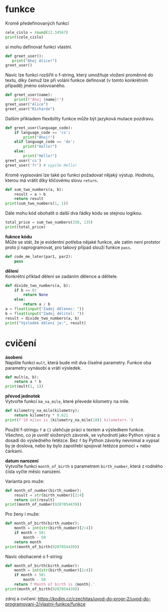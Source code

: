 # funkce

Kromě předefinovaných funkcí
```python 
cele_cislo = round(12.34567)
print(cele_cislo)
```
si mohu definovat funkci vlastní. 
```python
def greet_user():
   print("Ahoj Alice!")
greet_user()
``` 

Navíc lze funkci rozšířit o f-string, který umožňuje vložení proměnné do textu, díky čemuž lze při volání funkce definovat (v tomto konkrétním případě) jméno oslovoaného.  

```python
def greet_user(name): 
    print(f"Ahoj {name}!")
greet_user("Alice")
greet_user("Richarde")
```

Dalším příkladem flexibility funkce může být jazyková mutace pozdravu.  

```python
def greet_user(language_code):
    if language_code == 'cs':
        print("Ahoj!")
    elif language_code == 'de':
        print("Hallo!")
    else:
        print("Hello!")
greet_user('cs')
greet_user('fr') # vypíše Hello!
``` 

Kromě vypisování lze také po funkci požadovat nějaký výstup. Hodnotu, kterou má vrátit díky klíčovému slovu `return`.

```python
def sum_two_numbers(a, b):
    result = a + b
    return result
print(sum_two_numbers(1, 1))
```

Dále mohu kód obohatit o další dva řádky kódu se stejnou logikou.

```python
total_price = sum_two_numbers(250, 135)
print(total_price)
```

**fuknce kódu**  
Může se stát, že je evidentní potřeba nějaké funkce, ale zatím není protstor proto ji naprogramovat, pro takový případ slouží funkce `pass`.  

```python
def code_me_later(par1, par2):
    pass
```

**dělení**  
Konkrétní příklad dělení se zadáním dělence a dělitele.  

```python
def divide_two_numbers(a, b):
    if b == 0:
        return None
    else:
        return a / b
a = float(input("Zadej dělenec: "))
b = float(input("Zadej dělitel: "))
result = divide_two_numbers(a, b)
print("Výsledek dělení je:", result)
```

# cvičení

**ásobení**  
Napište funkci `mult`, která bude mít dva číselné parametry. Funkce oba parametry vynásobí a vrátí výsledek.  

```python
def mult(a, b):
    return a * b
print(mult(1, 1))
```

**převod jednotek**  
Vytvořte funkci `km_na_mile`, které převede kilometry na míle.  

```python
def kilometry_na_mile(kilometry):
    return kilometry * 0.621
print(f'10 miles is {kilometry_na_mile(10)} kilometers.')
```

Použití f-stringu `f` a `{}` ulehčuje práci s textem a výsledkem funkce. Všechno, co je uvnitř složených závorek, se vyhodnotí jako Python výraz a dosadí do výsledného řetězce. Bez `f` by Python závorky nevnímal a vypsal by je doslova, nebo by bylo zapotřebí spojovat řetězce pomocí + nebo čárkami.  

**datum narození**  
Vytvořte funkci `month_of_birth` s parametrem `birth_number`, která z rodného čísla vyčte měsíc narození.  

Varianta pro muže:  
```python
def month_of_number(birth_number):
    result = str(birth_number)[2:4]
    return int(result)
print(month_of_number(9207054439))
```

Pro ženy i muže:  
```python
def month_of_birth(birth_number):
    month = int(str(birth_number)[2:4])
    if month > 50:
        month - 50
    return month
print(month_of_birth(9207054439))
```

Navíc obohacené o f-string:  
```python
def month_of_birth(birth_number):
    month = int(str(birth_number)[2:4])
    if month > 50:
        month - 50
    return f'Month of birth is {month}.'
print(month_of_birth(9207054439))
```

zdroj a cvičení: https://kodim.cz/czechitas/uvod-do-progr-2/uvod-do-programovani-2/vlastni-funkce/funkce

